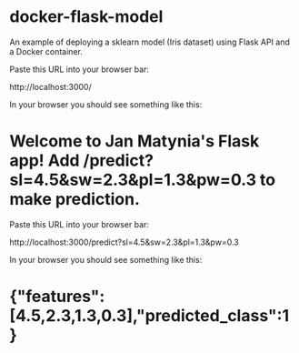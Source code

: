 # docker-flask-model
An example of deploying a sklearn model (Iris dataset) using Flask API and a Docker container.


Paste this URL into your browser bar:

http://localhost:3000/

In your browser you should see something like this:

# Welcome to Jan Matynia's Flask app! Add /predict?sl=4.5&sw=2.3&pl=1.3&pw=0.3 to make prediction.


Paste this URL into your browser bar:

http://localhost:3000/predict?sl=4.5&sw=2.3&pl=1.3&pw=0.3

In your browser you should see something like this:

# {"features":[4.5,2.3,1.3,0.3],"predicted_class":1}
